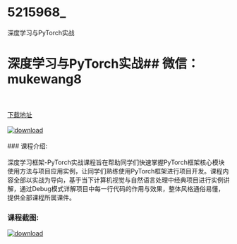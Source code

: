 # 5215968_
深度学习与PyTorch实战
# 深度学习与PyTorch实战## 微信：mukewang8
<br/></br>[下载地址](http://www.36tz.cn/article/5215968 "下载地址")
<br/></br>[![download](http://36tz.cn/muke_img/2020_11_2-5-300x182.png "下载地址")](http://www.36tz.cn/article/5215968 "下载地址")
<br/></br>### 课程介绍:<br/></br>深度学习框架-PyTorch实战课程旨在帮助同学们快速掌握PyTorch框架核心模块使用方法与项目应用实例，让同学们熟练使用PyTorch框架进行项目开发。课程内容全部以实战为导向，基于当下计算机视觉与自然语言处理中经典项目进行实例讲解，通过Debug模式详解项目中每一行代码的作用与效果，整体风格通俗易懂，提供全部课程所属课件。

### 课程截图:
[![download](http://36tz.cn/muke_img/2020_11_1-5.png "下载地址")](http://www.36tz.cn/article/5215968 "下载地址")
